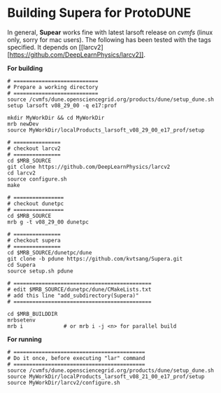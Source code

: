 # Building Supera for ProtoDUNE

In general, **Supear** works fine with latest larsoft release on _cvmfs_ (linux only, sorry for mac users).
The following has been tested with the tags specified. It depends on [[larcv2][https://github.com/DeepLearnPhysics/larcv2]].

**For building**
```
# ===========================
# Prepare a working directory
# ===========================
source /cvmfs/dune.opensciencegrid.org/products/dune/setup_dune.sh
setup larsoft v08_29_00 -q e17:prof

mkdir MyWorkDir && cd MyWorkDir
mrb newDev
source MyWorkDir/localProducts_larsoft_v08_29_00_e17_prof/setup

# ===============
# checkout larcv2
# ===============
cd $MRB_SOURCE
git clone https://github.com/DeepLearnPhysics/larcv2
cd larcv2
source configure.sh
make

# ================
# checkout dunetpc
# ================
cd $MRB_SOURCE
mrb g -t v08_29_00 dunetpc

# ===============
# checkout supera
# ===============
cd $MRB_SOURCE/dunetpc/dune
git clone -b pdune https://github.com/kvtsang/Supera.git
cd Supera
source setup.sh pdune

# ============================================
# edit $MRB_SOURCE/dunetpc/dune/CMakeLists.txt
# add this line "add_subdirectory(Supera)"
# ============================================

cd $MRB_BUILDDIR
mrbsetenv
mrb i             # or mrb i -j <n> for parallel build
```

**For running**
```
# ==========================================
# Do it once, before executing "lar" command
# ==========================================
source /cvmfs/dune.opensciencegrid.org/products/dune/setup_dune.sh
source MyWorkDir/localProducts_larsoft_v08_21_00_e17_prof/setup
source MyWorkDir/larcv2/configure.sh
```
